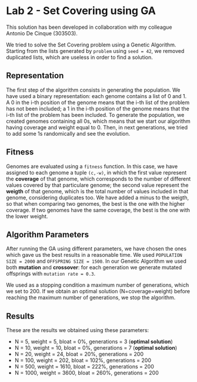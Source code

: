 # Lab 2 - Set Covering using GA 

This solution has been developed in collaboration with my colleague Antonio De Cinque (303503).

We tried to solve the Set Covering problem using a Genetic Algorithm.
Starting from the lists generated by `problem` using `seed = 42`, we removed duplicated lists, which are useless in order to find a solution.

## Representation
The first step of the algorithm consists in generating the population. 
We have used a binary representation: each genome contains a list of 0 and 1. A 0 in the i-th position of the genome means that the i-th list of the problem has not been included; a 1 in the i-th position of the genome means that the i-th list of the problem has been included. 
To generate the population, we created genomes containing all 0s, which means that we start our algorithm having coverage and weight equal to 0. Then, in next generations, we tried to add some 1s randomically and see the evolution.

## Fitness
Genomes are evaluated using a `fitness` function. In this case, we have assigned to each genome a tuple `(c,-w)`, in which the first value represent the **coverage** of that genome, which corresponds to the number of different values covered by that particulare genome; the second value represent the **weigth** of that genome, which is the total number of values included in that genome, considering duplicates too. 
We have added a minus to the weigth, so that when comparing two genomes, the best is the one with the higher coverage. If two genomes have the same coverage, the best is the one with the lower weight.

## Algorithm Parameters
After running the GA using different parameters, we have chosen the ones which gave us the best results in a reasonable time. We used `POPULATION SIZE = 2000` and `OFFSPRING SIZE = 1500`.
In our Genetic Algorithm we used both **mutation** and **crossover**: for each generation we generate mutated offsprings with `mutation rate = 0.3`. 

We used as a stopping condition a maximum number of generations, which we set to 200. If we obtain an optimal solution (N=coverage=weight) before reaching the maximum number of generations, we stop the algorithm.

## Results
These are the results we obtained using these parameters:
- N = 5, weight = 5, bloat = 0%, generations = 3 (**optimal solution**)
- N = 10, weight = 10, bloat = 0%, generations = 7 (**optimal solution**)
- N = 20, weight = 24, bloat = 20%, generations = 200
- N = 100, weight = 202, bloat = 102%, generations = 200
- N = 500, weight = 1610, bloat = 222%, generations = 200
- N = 1000, weight = 3600, bloat = 260%, generations = 200

